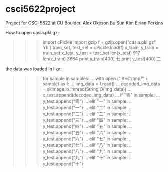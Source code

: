 # csci5622project
Project for CSCI 5622 at CU Boulder.
Alex Okeson
Bu Sun Kim
Eirian Perkins

How to open casia.pkl.gz:

>>> import cPickle
>>> import gzip
>>> f = gzip.open("casia.pkl.gz", 'rb')
>>> train_set, test_set = cPickle.load(f)
>>> x_train, y_train = train_set
>>> x_test, y_test = test_set
>>> len(x_test)
917
>>> len(x_train)
3664
>>> print y_train[400]
七
>>> print y_test[400]
二
>>>


the data was loaded in like:

>>> for sample in samples:
...     with open ("./test/tmp/" + sample) as f:
...             img_data = f.read()
...     decoded_img_data = skimage.io.imread(StringIO(img_data))
...     x_test.append(decoded_img_data)
...     if "零" in sample:
...             y_test.append("零")
...     elif "一" in sample:
...             y_test.append("一")
...     elif "二" in sample:
...             y_test.append("二")
...     elif "三" in sample:
...             y_test.append("三")
...     elif "四" in sample:
...             y_test.append("四")
...     elif "五" in sample:
...             y_test.append("五")
...     elif "六" in sample:
...             y_test.append("六")
...     elif "七" in sample:
...             y_test.append("七")
...     elif "八" in sample:
...             y_test.append("八")
...     elif "九" in sample:
...             y_test.append("九")
...     elif "十" in sample:
...             y_test.append("十")
